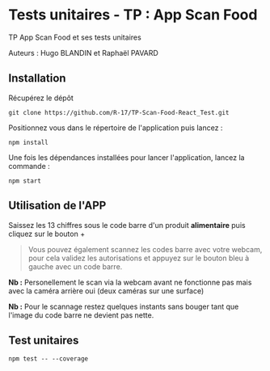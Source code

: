 # Tests unitaires - TP : App Scan Food

TP App Scan Food et ses tests unitaires

Auteurs : Hugo BLANDIN et Raphaël PAVARD

## Installation

Récupérez le dépôt

`git clone https://github.com/R-17/TP-Scan-Food-React_Test.git`

Positionnez vous dans le répertoire de l'application puis lancez :

`npm install`

Une fois les dépendances installées pour lancer l'application, lancez la commande :

`npm start`

## Utilisation de l'APP

Saissez les 13 chiffres sous le code barre d'un produit **alimentaire** puis cliquez sur le bouton +

> Vous pouvez également scannez les codes barre avec votre webcam, pour cela validez les autorisations et appuyez sur le bouton bleu à gauche avec un code barre.

**Nb :** Personellement le scan via la webcam avant ne fonctionne pas mais avec la caméra arrière oui (deux caméras sur une surface)

**Nb :** Pour le scannage restez quelques instants sans bouger tant que l'image du code barre ne devient pas nette.

## Test unitaires

`npm test -- --coverage`
